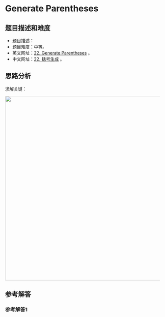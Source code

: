# Generate Parentheses

## 题目描述和难度
+ 题目描述：
+ 题目难度：中等。
+ 英文网址：[22. Generate Parentheses](https://leetcode.com/problems/generate-parentheses/description/)  。
+ 中文网址：[22. 括号生成](https://leetcode-cn.com/problems/generate-parentheses/description/)  。
## 思路分析
求解关键：

<img src="https://liweiwei1419.github.io/images/leetcode-solution/" width="600">

## 参考解答
### 参考解答1

```java

```